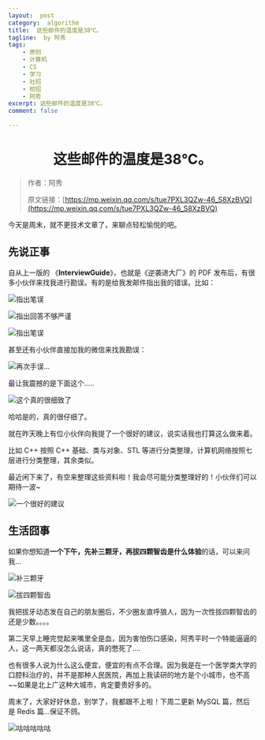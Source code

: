 ```yaml
---
layout:  post
category:  algorithm
title:  这些邮件的温度是38℃。
tagline:  by 阿秀
tags:
    - 原创
    - 计算机
    - CS
    - 学习
    - 社招
    - 校招
    - 阿秀
excerpt: 这些邮件的温度是38℃。
comment: false

---
```



<h1 align="center">这些邮件的温度是38℃。</h1>

>作者：阿秀
>
>原文链接：[https://mp.weixin.qq.com/s/tue7PXL3QZw-46_S8XzBVQ](https://mp.weixin.qq.com/s/tue7PXL3QZw-46_S8XzBVQ)


今天是周末，就不更技术文章了，来聊点轻松愉悦的吧。

## 先说正事

自从上一版的 《**InterviewGuide**》，也就是《逆袭进大厂》的 PDF 发布后，有很多小伙伴来找我进行勘误。有的是给我发邮件指出我的错误。比如：



![指出笔误](https://oss.interviewguide.cn/img/202205212320489.png)

![指出回答不够严谨](https://oss.interviewguide.cn/img/202205212321765.png)

![指出笔误](https://oss.interviewguide.cn/img/202205212321844.png)

甚至还有小伙伴直接加我的微信来找我勘误：

![再次手误...](https://oss.interviewguide.cn/img/202205212321595.png)

最让我震撼的是下面这个.....

![这个真的很细致了](https://oss.interviewguide.cn/img/202205212321804.png)

哈哈是的，真的很仔细了。

就在昨天晚上有位小伙伴向我提了一个很好的建议，说实话我也打算这么做来着。

比如 C++ 按照 C++ 基础、类与对象、STL 等进行分类整理，计算机网络按照七层进行分类整理，其余类似。

最近闲下来了，有空来整理这些资料啦！我会尽可能分类整理好的！小伙伴们可以期待一波~

![一个很好的建议](https://oss.interviewguide.cn/img/202205212321499.png)



## 生活囧事

如果你想知道**一个下午，先补三颗牙，再拔四颗智齿是什么体验**的话，可以来问我...

![补三颗牙](https://oss.interviewguide.cn/img/202205212321558.png)





![拔四颗智齿](https://oss.interviewguide.cn/img/202205212321464.png)



我把拔牙动态发在自己的朋友圈后，不少圈友直呼狼人，因为一次性拔四颗智齿的还是少数。。。。

第二天早上睡完觉起来嘴里全是血，因为害怕伤口感染，阿秀平时一个特能逼逼的人，这一两天都没怎么说话，真的憋死了....

也有很多人说为什么这么便宜，便宜的有点不合理。因为我是在一个医学类大学的口腔科治疗的，并不是那种人民医院，再加上我读研的地方是个小城市，也不高~~如果是北上广这种大城市，肯定要贵好多的。

周末了，大家好好休息，别学了，我都跟不上啦！下周二更新 MySQL 篇，然后是 Redis 篇...保证不鸽。

![咕咕咕咕咕](https://oss.interviewguide.cn/img/202205212321657.png)
